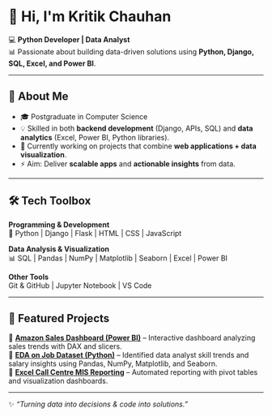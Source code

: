 # 👋 Hi, I'm Kritik Chauhan  

💻 **Python Developer | Data Analyst**  
📊 Passionate about building data-driven solutions using **Python, Django, SQL, Excel, and Power BI**.  

---

## 🚀 About Me  
- 🎓 Postgraduate in Computer Science  
- 💡 Skilled in both **backend development** (Django, APIs, SQL) and **data analytics** (Excel, Power BI, Python libraries).  
- 🌱 Currently working on projects that combine **web applications + data visualization**.  
- ⚡ Aim: Deliver **scalable apps** and **actionable insights** from data.  

---

## 🛠️ Tech Toolbox  

**Programming & Development**  
🐍 Python | Django | Flask | HTML | CSS | JavaScript  

**Data Analysis & Visualization**  
📊 SQL | Pandas | NumPy | Matplotlib | Seaborn | Excel | Power BI  

**Other Tools**  
Git & GitHub | Jupyter Notebook | VS Code  

---

## 📂 Featured Projects  

🔹 [**Amazon Sales Dashboard (Power BI)**](#) – Interactive dashboard analyzing sales trends with DAX and slicers.  
🔹 [**EDA on Job Dataset (Python)**](#) – Identified data analyst skill trends and salary insights using Pandas, NumPy, Matplotlib, and Seaborn.  
🔹 [**Excel Call Centre MIS Reporting**](#) – Automated reporting with pivot tables and visualization dashboards.  

---

✨ *“Turning data into decisions & code into solutions.”*  

